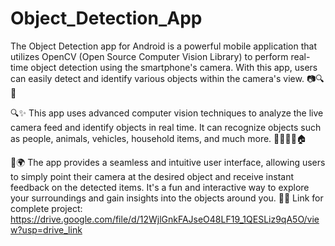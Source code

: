 # Object_Detection_App
The Object Detection app for Android is a powerful mobile application that utilizes OpenCV (Open Source Computer Vision Library) to perform real-time object detection using the smartphone's camera. With this app, users can easily detect and identify various objects within the camera's view. 📷🔍📱

🔍✨ This app uses advanced computer vision techniques to analyze the live camera feed and identify objects in real time. It can recognize objects such as people, animals, vehicles, household items, and much more. 🕵️‍♀️🐶🚗🏠

📸🌍 The app provides a seamless and intuitive user interface, allowing users to simply point their camera at the desired object and receive instant feedback on the detected items. It's a fun and interactive way to explore your surroundings and gain insights into the objects around you. 🌟👀
Link for complete project: https://drive.google.com/file/d/12WjlGnkFAJseO48LF19_1QESLiz9qA5O/view?usp=drive_link

